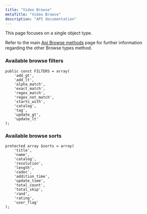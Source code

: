 ```yaml
---
title: "Video Browse"
metaTitle: "Video Browse"
description: "API documentation"
---
```


This page focuses on a single object type.

Refer to the main [Api Browse methods](https://ampache.org/api/api-browse) page for further information regarding the other Browse types method.

### Available browse filters

    public const FILTERS = array(
        'add_gt',
        'add_lt',
        'alpha_match',
        'exact_match',
        'regex_match',
        'regex_not_match',
        'starts_with',
        'catalog',
        'tag',
        'update_gt',
        'update_lt'
    );

### Available browse sorts

    protected array $sorts = array(
        'title',
        'name',
        'catalog',
        'resolution',
        'length',
        'codec',
        'addition_time',
        'update_time',
        'total_count',
        'total_skip',
        'rand',
        'rating',
        'user_flag'
    );
